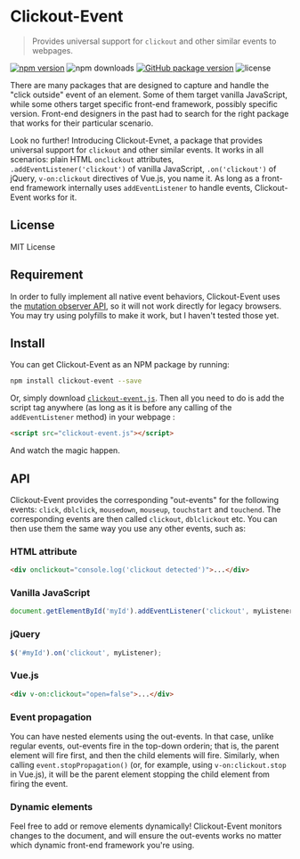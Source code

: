 # Clickout-Event

> Provides universal support for `clickout` and other similar events to webpages.

[![npm version](https://img.shields.io/npm/v/click-event.svg?logo=npm)](https://www.npmjs.com/package/clickout-event)
![npm downloads](https://img.shields.io/npm/dt/clickout-event?logo=npm)
[![GitHub package version](https://img.shields.io/github/package-json/v/MuTsunTsai/clickout-event.svg?logo=github&label=Github)](https://github.com/MuTsunTsai/clickout-event)
![license](https://img.shields.io/npm/l/clickout-event.svg)


There are many packages that are designed to capture and handle the
"click outside" event of an element. Some of them target vanilla JavaScript,
while some others target specific front-end framework, possibly specific version.
Front-end designers in the past had to search for the right package that works
for their particular scenario.

Look no further! Introducing Clickout-Evnet,
a package that provides universal support for `clickout` and other similar events.
It works in all scenarios: plain HTML `onclickout` attributes,
`.addEventListener('clickout')` of vanilla JavaScript,
`.on('clickout')` of jQuery, `v-on:clickout` directives of Vue.js, you name it. 
As long as a front-end framework internally uses `addEventListener` to handle events,
Clickout-Event works for it.

## License

MIT License

## Requirement

In order to fully implement all native event behaviors,
Clickout-Event uses the [mutation observer API](https://developer.mozilla.org/en-US/docs/Web/API/MutationObserver),
so it will not work directly for legacy browsers.
You may try using polyfills to make it work,
but I haven't tested those yet.

## Install

You can get Clickout-Event as an NPM package by running:
```bash
npm install clickout-event --save
```
Or, simply download [`clickout-event.js`](https://github.com/MuTsunTsai/clickout-event/raw/master/dist/clickout-event.js).
Then all you need to do is add the script tag anywhere (as long as it is before any calling of the `addEventListener` method) in your webpage :

```html
<script src="clickout-event.js"></script>
```

And watch the magic happen.

## API

Clickout-Event provides the corresponding "out-events" for the following events: `click`, `dblclick`, `mousedown`, `mouseup`, `touchstart` and `touchend`. The corresponding events are then called `clickout`, `dblclickout` etc. You can then use them the same way you use any other events, such as:

### HTML attribute

```html
<div onclickout="console.log('clickout detected')">...</div>
```

### Vanilla JavaScript

```js
document.getElementById('myId').addEventListener('clickout', myListener);
```

### jQuery

```js
$('#myId').on('clickout', myListener);
```

### Vue.js

```html
<div v-on:clickout="open=false">...</div>
```

### Event propagation

You can have nested elements using the out-events. In that case,
unlike regular events, out-events fire in the top-down orderin;
that is, the parent element will fire first, and then the child elements will fire.
Similarly, when calling `event.stopPropagation()`
(or, for example, using `v-on:clickout.stop` in Vue.js),
it will be the parent element stopping the child element from firing the event.

### Dynamic elements

Feel free to add or remove elements dynamically!
Clickout-Event monitors changes to the document,
and will ensure the out-events works no matter which dynamic
front-end framework you're using.